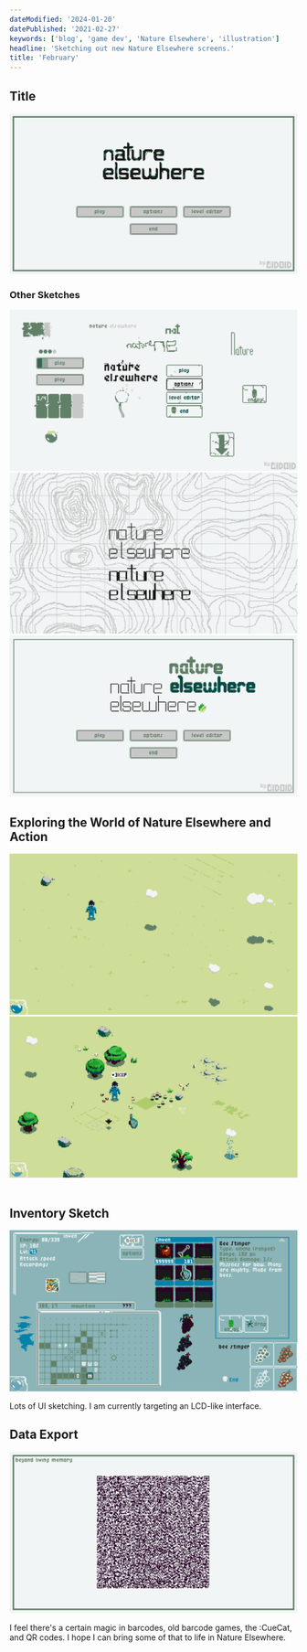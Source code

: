 ```yaml
---
dateModified: '2024-01-20'
datePublished: '2021-02-27'
keywords: ['blog', 'game dev', 'Nature Elsewhere', 'illustration']
headline: 'Sketching out new Nature Elsewhere screens.'
title: 'February'
---
```


## Title

[![](20210227-title.png)](20210227-title.png)

### Other Sketches

[![](20210227-title-concept-a.png)](20210227-title-concept-a.png)
[![](20210227-title-concept-b.png)](20210227-title-concept-b.png)
[![](20210227-title-concept-c.png)](20210227-title-concept-c.png)

## Exploring the World of Nature Elsewhere and Action

[![](20210227-explore.png)](20210227-explore.png)
[![](20210227-action.png)](20210227-action.png) [![]()]()

## Inventory Sketch

[![](20210227-inven.png)](20210227-inven.png)

Lots of UI sketching. I am currently targeting an LCD-like interface.

## Data Export

[![](20210227-mem.png)](20210227-mem.png)

I feel there's a certain magic in barcodes, old barcode games, the :CueCat, and
QR codes. I hope I can bring some of that to life in Nature Elsewhere.
